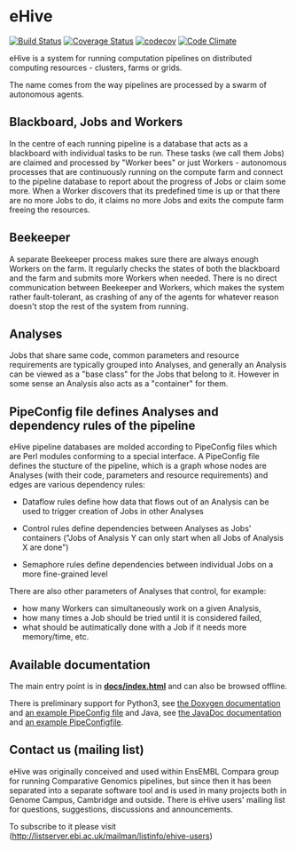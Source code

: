 eHive
=====

[![Build Status](https://travis-ci.org/Ensembl/ensembl-hive.svg?branch=master)](https://travis-ci.org/Ensembl/ensembl-hive)
[![Coverage Status](https://coveralls.io/repos/Ensembl/ensembl-hive/badge.svg?branch=master&service=github)](https://coveralls.io/github/Ensembl/ensembl-hive?branch=master)
[![codecov](https://codecov.io/gh/Ensembl/ensembl-hive/branch/master/graph/badge.svg)](https://codecov.io/gh/Ensembl/ensembl-hive/branch/master)
[![Code Climate](https://codeclimate.com/github/Ensembl/ensembl-hive/badges/gpa.svg)](https://codeclimate.com/github/Ensembl/ensembl-hive)


eHive is a system for running computation pipelines on distributed computing resources - clusters, farms or grids.

The name comes from the way pipelines are processed by a swarm of autonomous agents.

Blackboard, Jobs and Workers
----------------------------
In the centre of each running pipeline is a database that acts as a blackboard with individual tasks to be run.
These tasks (we call them Jobs) are claimed and processed by "Worker bees" or just Workers - autonomous processes
that are continuously running on the compute farm and connect to the pipeline database to report about the progress of Jobs
or claim some more. When a Worker discovers that its predefined time is up or that there are no more Jobs to do,
it claims no more Jobs and exits the compute farm freeing the resources.

Beekeeper
---------
A separate Beekeeper process makes sure there are always enough Workers on the farm.
It regularly checks the states of both the blackboard and the farm and submits more Workers when needed.
There is no direct communication between Beekeeper and Workers, which makes the system rather fault-tolerant,
as crashing of any of the agents for whatever reason doesn't stop the rest of the system from running. 

Analyses
--------
Jobs that share same code, common parameters and resource requirements are typically grouped into Analyses,
and generally an Analysis can be viewed as a "base class" for the Jobs that belong to it.
However in some sense an Analysis also acts as a "container" for them.

PipeConfig file defines Analyses and dependency rules of the pipeline
---------------------------------------------------------------------
eHive pipeline databases are molded according to PipeConfig files which are Perl modules conforming to a special interface.
A PipeConfig file defines the stucture of the pipeline, which is a graph whose nodes are Analyses
(with their code, parameters and resource requirements) and edges are various dependency rules:
* Dataflow rules define how data that flows out of an Analysis can be used to trigger creation of Jobs in other Analyses

* Control rules define dependencies between Analyses as Jobs' containers ("Jobs of Analysis Y can only start when all Jobs of Analysis X are done")

* Semaphore rules define dependencies between individual Jobs on a more fine-grained level


There are also other parameters of Analyses that control, for example:
* how many Workers can simultaneously work on a given Analysis,
* how many times a Job should be tried until it is considered failed,
* what should be autimatically done with a Job if it needs more memory/time,
etc.

Available documentation
-----------------------
The main entry point is in [**docs/index.html**](https://rawgit.com/Ensembl/ensembl-hive/master/docs/index.html) and can also be browsed offline.

There is preliminary support for Python3, see [the Doxygen
documentation](https://rawgit.com/Ensembl/ensembl-hive/master/wrappers/python3/doxygen/index.html) and
[an example PipeConfig
file](modules/Bio/EnsEMBL/Hive/Examples/LongMult/PipeConfig/LongMultSt_pyconf.pm#L139)
and Java, see [the JavaDoc
documentation](https://rawgit.com/Ensembl/ensembl-hive/master/wrappers/java/doc/index.html)
and [an example
PipeConfigfile](modules/Bio/EnsEMBL/Hive/Examples/LongMult/PipeConfig/LongMultSt_javaconf.pm#L139).

Contact us (mailing list)
-------------------------
eHive was originally conceived and used within EnsEMBL Compara group
for running Comparative Genomics pipelines, but since then it has been separated
into a separate software tool and is used in many projects both in Genome Campus, Cambridge and outside.
There is eHive users' mailing list for questions, suggestions, discussions and announcements.

To subscribe to it please visit (http://listserver.ebi.ac.uk/mailman/listinfo/ehive-users)

